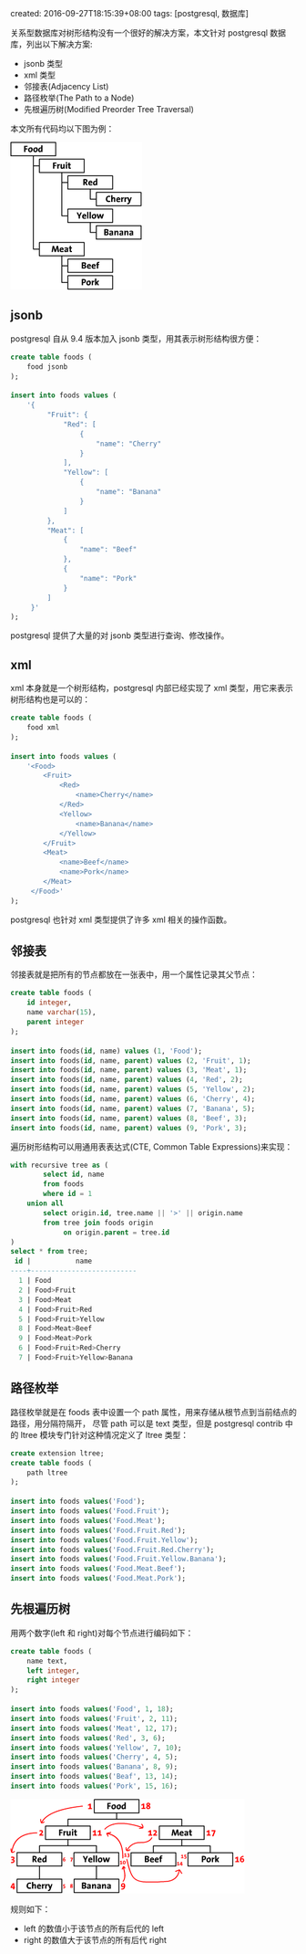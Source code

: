 created: 2016-09-27T18:15:39+08:00
tags: [postgresql, 数据库]


关系型数据库对树形结构没有一个很好的解决方案，本文针对 postgresql 数据库，列出以下解决方案:

* jsonb 类型
* xml 类型
* 邻接表(Adjacency List)
* 路径枚举(The Path to a Node)
* 先根遍历树(Modified Preorder Tree Traversal)

本文所有代码均以下图为例：

![foods tree](/media/postgresql/foods_tree.gif)


## jsonb

postgresql 自从 9.4 版本加入 jsonb 类型，用其表示树形结构很方便：

```sql
create table foods (
    food jsonb
);

insert into foods values (
    '{
	     "Fruit": {
		     "Red": [
			     {
				     "name": "Cherry"
				 }
			 ],
			 "Yellow": [
			     {
				     "name": "Banana"
				 }
			 ]
		 },
		 "Meat": [
		     {
			     "name": "Beef"
			 },
			 {
			     "name": "Pork"
			 }
		 ]
	 }'
);
```

postgresql 提供了大量的对 jsonb 类型进行查询、修改操作。


## xml

xml 本身就是一个树形结构，postgresql 内部已经实现了 xml 类型，用它来表示树形结构也是可以的：

```sql
create table foods (
    food xml
);

insert into foods values (
    '<Food>
	    <Fruit>
		    <Red>
			    <name>Cherry</name>
			</Red>
			<Yellow>
			    <name>Banana</name>
			</Yellow>
		</Fruit>
		<Meat>
		    <name>Beef</name>
			<name>Pork</name>
		</Meat>
	 </Food>'
);
```

postgresql 也针对 xml 类型提供了许多 xml 相关的操作函数。


## 邻接表

邻接表就是把所有的节点都放在一张表中，用一个属性记录其父节点：

```sql
create table foods (
    id integer,
	name varchar(15),
	parent integer
);

insert into foods(id, name) values (1, 'Food');
insert into foods(id, name, parent) values (2, 'Fruit', 1);
insert into foods(id, name, parent) values (3, 'Meat', 1);
insert into foods(id, name, parent) values (4, 'Red', 2);
insert into foods(id, name, parent) values (5, 'Yellow', 2);
insert into foods(id, name, parent) values (6, 'Cherry', 4);
insert into foods(id, name, parent) values (7, 'Banana', 5);
insert into foods(id, name, parent) values (8, 'Beef', 3);
insert into foods(id, name, parent) values (9, 'Pork', 3);
```

遍历树形结构可以用通用表表达式(CTE, Common Table Expressions)来实现：

```sql
with recursive tree as (
        select id, name
        from foods
        where id = 1
    union all
        select origin.id, tree.name || '>' || origin.name
        from tree join foods origin
             on origin.parent = tree.id
)
select * from tree;
 id |           name
----+--------------------------
  1 | Food
  2 | Food>Fruit
  3 | Food>Meat
  4 | Food>Fruit>Red
  5 | Food>Fruit>Yellow
  8 | Food>Meat>Beef
  9 | Food>Meat>Pork
  6 | Food>Fruit>Red>Cherry
  7 | Food>Fruit>Yellow>Banana
```


## 路径枚举

路径枚举就是在 foods 表中设置一个 path 属性，用来存储从根节点到当前结点的路径，用分隔符隔开，
尽管 path 可以是 text 类型，但是 postgresql contrib 中的 ltree 模块专门针对这种情况定义了 ltree 类型：

```sql
create extension ltree;
create table foods (
	path ltree
);

insert into foods values('Food');
insert into foods values('Food.Fruit');
insert into foods values('Food.Meat');
insert into foods values('Food.Fruit.Red');
insert into foods values('Food.Fruit.Yellow');
insert into foods values('Food.Fruit.Red.Cherry');
insert into foods values('Food.Fruit.Yellow.Banana');
insert into foods values('Food.Meat.Beef');
insert into foods values('Food.Meat.Pork');
```


## 先根遍历树

用两个数字(left 和 right)对每个节点进行编码如下：

```sql
create table foods (
    name text,
	left integer,
	right integer
);

insert into foods values('Food', 1, 18);
insert into foods values('Fruit', 2, 11);
insert into foods values('Meat', 12, 17);
insert into foods values('Red', 3, 6);
insert into foods values('Yellow', 7, 10);
insert into foods values('Cherry', 4, 5);
insert into foods values('Banana', 8, 9);
insert into foods values('Beaf', 13, 14);
insert into foods values('Pork', 15, 16);
```


![foods preorder tree](/media/postgresql/foods_preorder_tree.gif)

规则如下：

* left 的数值小于该节点的所有后代的 left
* right 的数值大于该节点的所有后代 right
